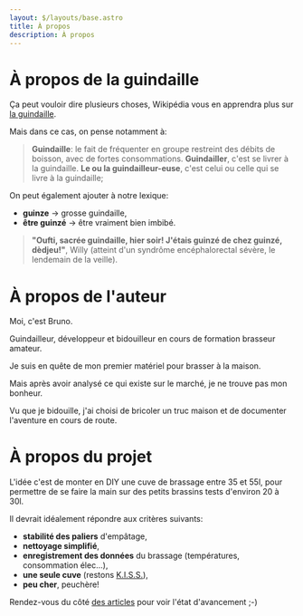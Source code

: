 ```yaml
---
layout: $/layouts/base.astro
title: À propos
description: À propos
---
```


# À propos de la guindaille
Ça peut vouloir dire plusieurs choses, Wikipédia vous en apprendra plus sur [la guindaille](https://fr.wikipedia.org/wiki/Guindaille).

Mais dans ce cas, on pense notamment à:
> **Guindaille**: le fait de fréquenter en groupe restreint des débits de boisson,
> avec de fortes consommations. **Guindailler**, c'est se livrer à la guindaille.
> **Le ou la guindailleur-euse**, c'est celui ou celle qui se livre à la guindaille;

On peut également ajouter à notre lexique:
- **guinze** &rarr; grosse guindaille,
- **être guinzé** &rarr; être vraiment bien imbibé.

> **"Oufti, sacrée guindaille, hier soir! J'étais guinzé de chez guinzé, dèdjeu!"**, Willy (atteint
> d'un syndrôme encéphalorectal sévère, le lendemain de la veille).


# À propos de l'auteur
Moi, c'est Bruno.

Guindailleur, développeur et bidouilleur en cours de formation brasseur amateur.

Je suis en quête de mon premier matériel pour brasser à la maison.

Mais après avoir analysé ce qui existe sur le marché, je ne trouve pas mon bonheur.

Vu que je bidouille, j'ai choisi de bricoler un truc maison et de documenter l'aventure
en cours de route.


# À propos du projet
L'idée c'est de monter en DIY une cuve de brassage entre 35 et 55l,
pour permettre de se faire la main sur des petits brassins tests d'environ 20 à 30l.

Il devrait idéalement répondre aux critères suivants:
- **stabilité des paliers** d'empâtage,
- **nettoyage simplifié**,
- **enregistrement des données** du brassage (températures, consommation élec...),
- **une seule cuve** (restons [K.I.S.S.](https://fr.wikipedia.org/wiki/Principe_KISS)),
- **peu cher**, peuchère!

Rendez-vous du côté [des articles](/blog) pour voir l'état d'avancement ;-)
